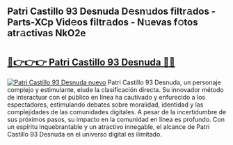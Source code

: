 ## Patri Castillo 93 Desnuda D𝚎sn𝚞dos filtr𝚊dos - Parts-XCp Vid𝚎os filtr𝚊dos - N𝚞evas f𝚘tos atr𝚊ctivas NkO2e

# <h2><a href="http://mb980ok.tromn.icu/?c=Patri+Castillo+93+Desnuda">🔗👉👉👉 Patri Castillo 93 Desnuda 🔗🔗</a></h2>

[![Patri Castillo 93 Desnuda nuevo](https://i.imgur.com/pEAQMta.gif)](http://mb980ok.tromn.icu/?c=Patri+Castillo+93+Desnuda)
Patri Castillo 93 Desnuda, un personaje complejo y estimulante, elude la clasificación directa. Su innovador método de interactuar con el público en línea ha cautivado y enfurecido a los espectadores, estimulando debates sobre moralidad, identidad y las complejidades de las comunidades digitales. A pesar de la incertidumbre de sus próximos pasos, su impacto en la comunidad en línea es profundo. Con un espíritu inquebrantable y un atractivo innegable, el alcance de Patri Castillo 93 Desnuda en el universo digital es ilimitado.
